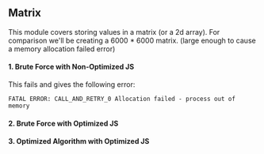 ## Matrix

This module covers storing values in a matrix (or a 2d array). For comparison we'll be creating a 6000 * 6000 matrix. (large enough to cause a memory allocation failed error)

#### 1. Brute Force with Non-Optimized JS

This fails and gives the following error:

````FATAL ERROR: CALL_AND_RETRY_0 Allocation failed - process out of memory````

#### 2. Brute Force with Optimized JS

#### 3. Optimized Algorithm with Optimized JS